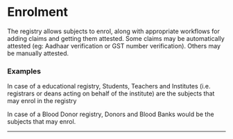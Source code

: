 # Enrolment

The registry allows subjects to enrol, along with appropriate workflows for adding claims and getting them attested. Some claims may be automatically attested (eg: Aadhaar verification or GST number verification). Others may be manually attested.

### **Examples**

In case of a educational registry, Students, Teachers and Institutes (i.e. registrars or deans acting on behalf of the institute) are the subjects that may enrol in the registry

In case of a Blood Donor registry, Donors and Blood Banks would be the subjects that may enrol.

****
